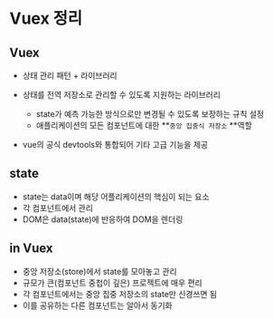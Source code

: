 # Vuex 정리

## Vuex

- 상태 관리 패턴 + 라이브러리

- 상태를 전역 저장소로 관리할 수 있도록 지원하는 라이브러리
  - state가 예측 가능한 방식으로만 변경될 수 있도록 보장하는 규칙 설정
  - 애플리케이션의 모든 컴포넌트에 대한 **`중앙 집중식 저장소` **역할
- vue의 공식 devtools와 통합되어 기타 고급 기능을 제공



## state

- state는 data이며 해당 어플리케이션의 핵심이 되는 요소
- 각 컴포넌트에서 관리
- DOM은 data(state)에 반응하여 DOM을 렌더링



## in Vuex

- 중앙 저장소(store)에서 state를 모아놓고 관리
- 규모가 큰(컴포넌트 중첩이 깊은) 프로젝트에 매우 편리
- 각 컴포넌트에서는 중앙 집중 저장소의 state만 신경쓰면 됨
- 이를 공유하는 다른 컴포넌트는 알아서 동기화